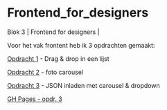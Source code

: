 # Frontend_for_designers
Blok 3 | Frontend for designers |

Voor het vak frontent heb ik 3 opdrachten gemaakt:

[ Opdracht 1](https://github.com/Sammthings/Frontend_for_designers/edit/master/Opdracht%201/README.md) - Drag & drop in een lijst

[ Opdracht 2](https://github.com/Sammthings/Frontend_for_designers/blob/master/Opdracht%202/README.md) - foto carousel

[ Opdracht 3](https://sammthings.github.io/Frontend_for_designers/Opdracht%203.1) - JSON inladen met carousel & dropdown




[GH Pages - opdr. 3](https://sammthings.github.io/Frontend_for_designers/Opdracht%203.1)
